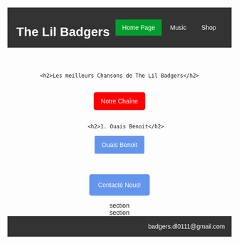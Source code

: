 <!DOCTYPE html>
<html>
<head>
    <title>Les meilleurs Chansons de The Lil Badgers</title>
    <style>
        body {
            font-family: sans-serif;
            padding-top: 20px;
            text-align: center;
            font-family : 'Varela', sans-serif;
        }
        img {
            border: solid 5px black;
            width: 50px;
            text-align: left;
        }
        #Ouais {
            background-color: cornflowerblue;
            border-radius: 3px;
            color: white;
            padding: 12px 16px; 
            text-decoration: none;
            display: inline-block;
        }
        #Contact {
            background-color: cornflowerblue;
            border-radius: 5px;
            color: white;
            padding: 16px 20px;
            text-decoration: none;
            display: inline-block;
        }
        #Youtube {
            background-color: red;
            border-radius: 5px;
            color: white;
            padding: 12px 16px;
            text-decoration: none;
            display: inline-block;
        }   
        h2 {
            color: white;
            background-color: black;
        }   
        img {
            background-color: black;
        }
        header {
            background-color: #333333;
            color: white;
            text-align: left;
            padding: 0 20px;
        }
        footer {
            background-color: #333333;
            text-align: right;
            color: white;
            padding: 15px 15px;
        }
        header {
            display: flex;
            justify-content: space-between;
            align-items: center;
        }
        header ul {
            margin: 0;
            padding: 0;
            list-style: none;
        }
        header ul li {
            display: inline-block;
            padding: 10px 15px;
            cursor: pointer;
        }
        .active {
            background-color: #009E2D;
        }
    </style>
</head>

<body>

<header>
    <h1>The Lil Badgers</h1>
    <ul>
        <li class="active">Home Page</li>
        <li>Music</li>
        <li>Shop</li>
</ul>
</header>

    <h2>Les meilleurs Chansons de The Lil Badgers</h2>
<br>
<a id="Youtube" href="https://www.youtube.com/channel/UC3BL0HSuUxMQ6J6hEFJ3WmA">Notre Chaîne</a>
<br><br>

        <h2>1. Ouais Benoit</h2>

<a id="Ouais" href="https://www.youtube.com/watch?v=ygPJEAzxdmc">Ouais Benoit</a>
<br><br><br>

<a id="Contact" href="https://mail.google.com/mail/u/0/?tab=rm&ogbl#inbox/KtbxLwgpqfSKzzxfbrkLKmwkDMnRMpxckg?compose=GTvVlcRwQZjthJpzNRmbfzcwhqDQkKjlFfRBPbxNVSrpwWwsszmWWVspWnRksLsrjFBFWtnCqnVKp">Contacté Nous!</a>

<section>section</section>
<section>section</section>
<footer>
    badgers.dl0111@gmail.com
    <meta name="copyright" content="The Lil Badgers">
</footer>

</body>

</html>
